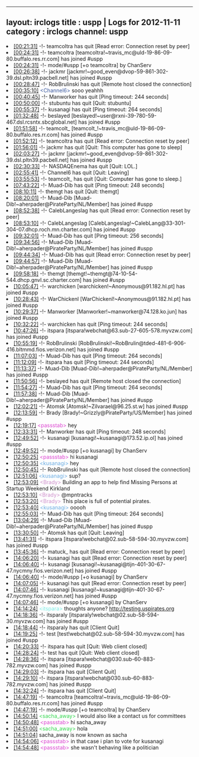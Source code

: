 
---
layout: irclogs
title : uspp | Logs for 2012-11-11
category : irclogs
channel: uspp
---
<li class="logitem"><a href="#00:21:31" name="00:21:31" class="time">[00:21:31]</a> -!- <span class="quit">teamcoltra</span> has quit [Read error: Connection reset by peer] </li>
<li class="logitem"><a href="#00:24:31" name="00:24:31" class="time">[00:24:31]</a> -!- <span class="join">teamcoltra</span> [teamcoltra!~travis_mc@uld-19-86-09-80.buffalo.res.rr.com] has joined #uspp </li>
<li class="logitem"><a href="#00:24:31" name="00:24:31" class="time">[00:24:31]</a> -!- mode/<span class="mode">#uspp</span> [+o teamcoltra] by ChanServ </li>
<li class="logitem"><a href="#00:26:38" name="00:26:38" class="time">[00:26:38]</a> -!- <span class="join">jackmr</span> [jackmr!~good_even@dvop-59-861-302-39.dsl.pltn39.pacbell.net] has joined #uspp </li>
<li class="logitem"><a href="#00:28:47" name="00:28:47" class="time">[00:28:47]</a> -!- <span class="quit">RobBrulinski</span> has quit [Remote host closed the connection] </li>
<li class="logitem"><a href="#00:35:10" name="00:35:10" class="time">[00:35:10]</a> <span class="person" style="color:#3d5ba0">&lt;Channel6&gt;</span> sooo yeahhh </li>
<li class="logitem"><a href="#00:40:45" name="00:40:45" class="time">[00:40:45]</a> -!- <span class="quit">Manworker</span> has quit [Ping timeout: 244 seconds] </li>
<li class="logitem"><a href="#00:50:00" name="00:50:00" class="time">[00:50:00]</a> -!- <span class="quit">stubuntu</span> has quit [Quit: stubuntu] </li>
<li class="logitem"><a href="#00:55:37" name="00:55:37" class="time">[00:55:37]</a> -!- <span class="quit">kusanagi</span> has quit [Ping timeout: 264 seconds] </li>
<li class="logitem"><a href="#01:32:48" name="01:32:48" class="time">[01:32:48]</a> -!- <span class="join">beslayed</span> [beslayed!~user@rxni-39-780-59-467.dsl.rcsntx.sbcglobal.net] has joined #uspp </li>
<li class="logitem"><a href="#01:51:58" name="01:51:58" class="time">[01:51:58]</a> -!- <span class="join">teamcolt_</span> [teamcolt_!~travis_mc@uld-19-86-09-80.buffalo.res.rr.com] has joined #uspp </li>
<li class="logitem"><a href="#01:52:12" name="01:52:12" class="time">[01:52:12]</a> -!- <span class="quit">teamcoltra</span> has quit [Read error: Connection reset by peer] </li>
<li class="logitem"><a href="#01:56:01" name="01:56:01" class="time">[01:56:01]</a> -!- <span class="quit">jackmr</span> has quit [Quit: This computer has gone to sleep] </li>
<li class="logitem"><a href="#02:03:27" name="02:03:27" class="time">[02:03:27]</a> -!- <span class="join">jackmr</span> [jackmr!~good_even@dvop-59-861-302-39.dsl.pltn39.pacbell.net] has joined #uspp </li>
<li class="logitem"><a href="#02:30:33" name="02:30:33" class="time">[02:30:33]</a> -!- <span class="quit">NASDAQEnema</span> has quit [Quit: LOL.] </li>
<li class="logitem"><a href="#02:55:41" name="02:55:41" class="time">[02:55:41]</a> -!- <span class="quit">Channel6</span> has quit [Quit: Leaving] </li>
<li class="logitem"><a href="#03:55:53" name="03:55:53" class="time">[03:55:53]</a> -!- <span class="quit">teamcolt_</span> has quit [Quit: Computer has gone to sleep.] </li>
<li class="logitem"><a href="#07:43:22" name="07:43:22" class="time">[07:43:22]</a> -!- <span class="quit">Muad-Dib</span> has quit [Ping timeout: 248 seconds] </li>
<li class="logitem"><a href="#08:10:11" name="08:10:11" class="time">[08:10:11]</a> -!- <span class="quit">themgt</span> has quit [Quit: themgt] </li>
<li class="logitem"><a href="#08:20:01" name="08:20:01" class="time">[08:20:01]</a> -!- <span class="join">Muad-Dib</span> [Muad-Dib!~aherpader@PirateParty/NL/Member] has joined #uspp </li>
<li class="logitem"><a href="#08:52:38" name="08:52:38" class="time">[08:52:38]</a> -!- <span class="quit">CalebLangeslag</span> has quit [Read error: Connection reset by peer] </li>
<li class="logitem"><a href="#08:53:10" name="08:53:10" class="time">[08:53:10]</a> -!- <span class="join">CalebLangeslag</span> [CalebLangeslag!~CalebLang@33-301-304-07.dhcp.roch.mn.charter.com] has joined #uspp </li>
<li class="logitem"><a href="#09:32:01" name="09:32:01" class="time">[09:32:01]</a> -!- <span class="quit">Muad-Dib</span> has quit [Ping timeout: 256 seconds] </li>
<li class="logitem"><a href="#09:34:56" name="09:34:56" class="time">[09:34:56]</a> -!- <span class="join">Muad-Dib</span> [Muad-Dib!~aherpader@PirateParty/NL/Member] has joined #uspp </li>
<li class="logitem"><a href="#09:44:34" name="09:44:34" class="time">[09:44:34]</a> -!- <span class="quit">Muad-Dib</span> has quit [Read error: Connection reset by peer] </li>
<li class="logitem"><a href="#09:44:57" name="09:44:57" class="time">[09:44:57]</a> -!- <span class="join">Muad-Dib</span> [Muad-Dib!~aherpader@PirateParty/NL/Member] has joined #uspp </li>
<li class="logitem"><a href="#09:58:18" name="09:58:18" class="time">[09:58:18]</a> -!- <span class="join">themgt</span> [themgt!~themgt@74-10-54-544.dhcp.gnvl.sc.charter.com] has joined #uspp </li>
<li class="logitem"><a href="#10:05:47" name="10:05:47" class="time">[10:05:47]</a> -!- <span class="join">warchicken</span> [warchicken!~Anonymous@91.182.hl.pt] has joined #uspp </li>
<li class="logitem"><a href="#10:28:43" name="10:28:43" class="time">[10:28:43]</a> -!- <span class="join">WarChickenl</span> [WarChickenl!~Anonymous@91.182.hl.pt] has joined #uspp </li>
<li class="logitem"><a href="#10:29:37" name="10:29:37" class="time">[10:29:37]</a> -!- <span class="join">Manworker</span> [Manworker!~manworker@74.128.ko.jun] has joined #uspp </li>
<li class="logitem"><a href="#10:32:22" name="10:32:22" class="time">[10:32:22]</a> -!- <span class="quit">warchicken</span> has quit [Ping timeout: 244 seconds] </li>
<li class="logitem"><a href="#10:47:26" name="10:47:26" class="time">[10:47:26]</a> -!- <span class="join">itspara</span> [itspara!webchat@63.sub-27-605-578.myvzw.com] has joined #uspp </li>
<li class="logitem"><a href="#10:55:19" name="10:55:19" class="time">[10:55:19]</a> -!- <span class="join">RobBrulinski</span> [RobBrulinski!~RobBrulin@tded-481-6-906-416.bltmmd.fios.verizon.net] has joined #uspp </li>
<li class="logitem"><a href="#11:07:03" name="11:07:03" class="time">[11:07:03]</a> -!- <span class="quit">Muad-Dib</span> has quit [Ping timeout: 264 seconds] </li>
<li class="logitem"><a href="#11:12:09" name="11:12:09" class="time">[11:12:09]</a> -!- <span class="quit">itspara</span> has quit [Ping timeout: 244 seconds] </li>
<li class="logitem"><a href="#11:13:37" name="11:13:37" class="time">[11:13:37]</a> -!- <span class="join">Muad-Dib</span> [Muad-Dib!~aherpader@PirateParty/NL/Member] has joined #uspp </li>
<li class="logitem"><a href="#11:50:56" name="11:50:56" class="time">[11:50:56]</a> -!- <span class="quit">beslayed</span> has quit [Remote host closed the connection] </li>
<li class="logitem"><a href="#11:54:27" name="11:54:27" class="time">[11:54:27]</a> -!- <span class="quit">Muad-Dib</span> has quit [Ping timeout: 264 seconds] </li>
<li class="logitem"><a href="#11:57:38" name="11:57:38" class="time">[11:57:38]</a> -!- <span class="join">Muad-Dib</span> [Muad-Dib!~aherpader@PirateParty/NL/Member] has joined #uspp </li>
<li class="logitem"><a href="#12:02:21" name="12:02:21" class="time">[12:02:21]</a> -!- <span class="join">Atomsk</span> [Atomsk!~Zilvarael@96.25.st.w] has joined #uspp </li>
<li class="logitem"><a href="#12:13:59" name="12:13:59" class="time">[12:13:59]</a> -!- <span class="join">Brady</span> [Brady!~Grizzly@PirateParty/US/Member] has joined #uspp </li>
<li class="logitem"><a href="#12:19:17" name="12:19:17" class="time">[12:19:17]</a> <span class="person" style="color:#dc45d1">&lt;passstab&gt;</span> hey </li>
<li class="logitem"><a href="#12:33:31" name="12:33:31" class="time">[12:33:31]</a> -!- <span class="quit">Manworker</span> has quit [Ping timeout: 248 seconds] </li>
<li class="logitem"><a href="#12:49:52" name="12:49:52" class="time">[12:49:52]</a> -!- <span class="join">kusanagi</span> [kusanagi!~kusanagi@173.52.ip.ol] has joined #uspp </li>
<li class="logitem"><a href="#12:49:52" name="12:49:52" class="time">[12:49:52]</a> -!- mode/<span class="mode">#uspp</span> [+o kusanagi] by ChanServ </li>
<li class="logitem"><a href="#12:50:25" name="12:50:25" class="time">[12:50:25]</a> <span class="person" style="color:#dc45d1">&lt;passstab&gt;</span> hi kusanagi  </li>
<li class="logitem"><a href="#12:50:35" name="12:50:35" class="time">[12:50:35]</a> <span class="person" style="color:#6aace3">&lt;kusanagi&gt;</span> hey </li>
<li class="logitem"><a href="#12:50:45" name="12:50:45" class="time">[12:50:45]</a> -!- <span class="quit">RobBrulinski</span> has quit [Remote host closed the connection] </li>
<li class="logitem"><a href="#12:51:06" name="12:51:06" class="time">[12:51:06]</a> <span class="person" style="color:#6aace3">&lt;kusanagi&gt;</span> sup? </li>
<li class="logitem"><a href="#12:53:09" name="12:53:09" class="time">[12:53:09]</a> <span class="person" style="color:#cf91cc">&lt;Brady&gt;</span> Building an app to help find Missing Persons at Startup Weekend Kirkland </li>
<li class="logitem"><a href="#12:53:10" name="12:53:10" class="time">[12:53:10]</a> <span class="person" style="color:#cf91cc">&lt;Brady&gt;</span> @mpntracks </li>
<li class="logitem"><a href="#12:53:20" name="12:53:20" class="time">[12:53:20]</a> <span class="person" style="color:#cf91cc">&lt;Brady&gt;</span> This place is full of potential pirates. </li>
<li class="logitem"><a href="#12:53:40" name="12:53:40" class="time">[12:53:40]</a> <span class="person" style="color:#6aace3">&lt;kusanagi&gt;</span> ooooh </li>
<li class="logitem"><a href="#12:55:03" name="12:55:03" class="time">[12:55:03]</a> -!- <span class="quit">Muad-Dib</span> has quit [Ping timeout: 264 seconds] </li>
<li class="logitem"><a href="#13:04:29" name="13:04:29" class="time">[13:04:29]</a> -!- <span class="join">Muad-Dib</span> [Muad-Dib!~aherpader@PirateParty/NL/Member] has joined #uspp </li>
<li class="logitem"><a href="#13:30:50" name="13:30:50" class="time">[13:30:50]</a> -!- <span class="quit">Atomsk</span> has quit [Quit: Leaving] </li>
<li class="logitem"><a href="#13:41:31" name="13:41:31" class="time">[13:41:31]</a> -!- <span class="join">itspara</span> [itspara!webchat@02.sub-58-594-30.myvzw.com] has joined #uspp </li>
<li class="logitem"><a href="#13:45:36" name="13:45:36" class="time">[13:45:36]</a> -!- <span class="quit">matuck_</span> has quit [Read error: Connection reset by peer] </li>
<li class="logitem"><a href="#14:06:20" name="14:06:20" class="time">[14:06:20]</a> -!- <span class="quit">kusanagi</span> has quit [Read error: Connection reset by peer] </li>
<li class="logitem"><a href="#14:06:40" name="14:06:40" class="time">[14:06:40]</a> -!- <span class="join">kusanagi</span> [kusanagi!~kusanagi@tijn-401-30-67-47.nycmny.fios.verizon.net] has joined #uspp </li>
<li class="logitem"><a href="#14:06:40" name="14:06:40" class="time">[14:06:40]</a> -!- mode/<span class="mode">#uspp</span> [+o kusanagi] by ChanServ </li>
<li class="logitem"><a href="#14:07:05" name="14:07:05" class="time">[14:07:05]</a> -!- <span class="quit">kusanagi</span> has quit [Read error: Connection reset by peer] </li>
<li class="logitem"><a href="#14:07:46" name="14:07:46" class="time">[14:07:46]</a> -!- <span class="join">kusanagi</span> [kusanagi!~kusanagi@tijn-401-30-67-47.nycmny.fios.verizon.net] has joined #uspp </li>
<li class="logitem"><a href="#14:07:46" name="14:07:46" class="time">[14:07:46]</a> -!- mode/<span class="mode">#uspp</span> [+o kusanagi] by ChanServ </li>
<li class="logitem"><a href="#14:14:24" name="14:14:24" class="time">[14:14:24]</a> <span class="person" style="color:#7deee6">&lt;itspara&gt;</span> thoughts anyone? <a href="http://testing.uspirates.org/contact-us/" target="_blank">http://testing.uspirates.org</a> </li>
<li class="logitem"><a href="#14:18:36" name="14:18:36" class="time">[14:18:36]</a> -!- <span class="join">itsparaly</span> [itsparaly!webchat@02.sub-58-594-30.myvzw.com] has joined #uspp </li>
<li class="logitem"><a href="#14:18:44" name="14:18:44" class="time">[14:18:44]</a> -!- <span class="quit">itsparaly</span> has quit [Client Quit] </li>
<li class="logitem"><a href="#14:19:25" name="14:19:25" class="time">[14:19:25]</a> -!- <span class="join">test</span> [test!webchat@02.sub-58-594-30.myvzw.com] has joined #uspp </li>
<li class="logitem"><a href="#14:20:33" name="14:20:33" class="time">[14:20:33]</a> -!- <span class="quit">itspara</span> has quit [Quit: Web client closed] </li>
<li class="logitem"><a href="#14:28:24" name="14:28:24" class="time">[14:28:24]</a> -!- <span class="quit">test</span> has quit [Quit: Web client closed] </li>
<li class="logitem"><a href="#14:28:36" name="14:28:36" class="time">[14:28:36]</a> -!- <span class="join">itspara</span> [itspara!webchat@030.sub-60-883-782.myvzw.com] has joined #uspp </li>
<li class="logitem"><a href="#14:29:03" name="14:29:03" class="time">[14:29:03]</a> -!- <span class="quit">itspara</span> has quit [Client Quit] </li>
<li class="logitem"><a href="#14:29:10" name="14:29:10" class="time">[14:29:10]</a> -!- <span class="join">itspara</span> [itspara!webchat@030.sub-60-883-782.myvzw.com] has joined #uspp </li>
<li class="logitem"><a href="#14:32:24" name="14:32:24" class="time">[14:32:24]</a> -!- <span class="quit">itspara</span> has quit [Client Quit] </li>
<li class="logitem"><a href="#14:47:19" name="14:47:19" class="time">[14:47:19]</a> -!- <span class="join">teamcoltra</span> [teamcoltra!~travis_mc@uld-19-86-09-80.buffalo.res.rr.com] has joined #uspp </li>
<li class="logitem"><a href="#14:47:19" name="14:47:19" class="time">[14:47:19]</a> -!- mode/<span class="mode">#uspp</span> [+o teamcoltra] by ChanServ </li>
<li class="logitem"><a href="#14:50:14" name="14:50:14" class="time">[14:50:14]</a> <span class="person" style="color:#34d84f">&lt;sacha_away&gt;</span> I would also like a contact us for committees </li>
<li class="logitem"><a href="#14:50:48" name="14:50:48" class="time">[14:50:48]</a> <span class="person" style="color:#dc45d1">&lt;passstab&gt;</span> hi sacha_away  </li>
<li class="logitem"><a href="#14:51:00" name="14:51:00" class="time">[14:51:00]</a> <span class="person" style="color:#34d84f">&lt;sacha_away&gt;</span> hola </li>
<li class="logitem"><a href="#14:51:04" name="14:51:04" class="time">[14:51:04]</a> <span class="nick">sacha_away</span> is now known as <span class="nick">sacha</span> </li>
<li class="logitem"><a href="#14:54:06" name="14:54:06" class="time">[14:54:06]</a> <span class="person" style="color:#dc45d1">&lt;passstab&gt;</span> in that case i plan to vote for kusanagi </li>
<li class="logitem"><a href="#14:54:48" name="14:54:48" class="time">[14:54:48]</a> <span class="person" style="color:#dc45d1">&lt;passstab&gt;</span> she wasn't behaving like a politician </li>


